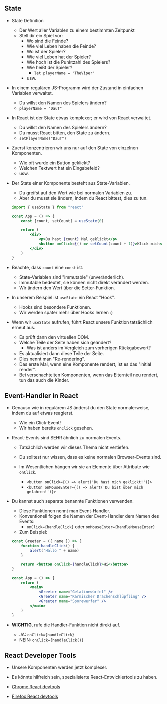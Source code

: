 ## State

- State Definition
    - Der Wert aller Variablen zu einem bestimmten Zeitpunkt
    - Stell dir ein Spiel vor:
        - Wo sind die Feinde?
        - Wie viel Leben haben die Feinde?
        - Wo ist der Spieler?
        - Wie viel Leben hat der Spieler?
        - Wie hoch ist die Punktzahl des Spielers?
        - Wie heißt der Spieler?
            - `let playerName = "TheViper"`
        - usw.

- In einem regulären JS-Programm wird der Zustand in einfachen Variablen verwaltet.
    - Du willst den Namen des Spielers ändern?
    - `playerName = "DauT"`

- In React ist der State etwas komplexer; er wird von React verwaltet.
    - Du willst den Namen des Spielers ändern?
    - Du musst React bitten, den State zu ändern.
    - `setPlayerName("DauT")`

- Zuerst konzentrieren wir uns nur auf den State von einzelnen Komponenten.
    - Wie oft wurde ein Button geklickt?
    - Welchen Textwert hat ein Eingabefeld?
    - usw.

- Der State einer Komponente besteht aus State-Variablen.
    - Du greifst auf den Wert wie bei normalen Variablen zu.
    - Aber du musst sie ändern, indem du React bittest, dies zu tun.

    ```jsx
    import { useState } from "react"

    const App = () => {
        const [count, setCount] = useState(0)

        return (
            <div>
                <p>Du hast {count} Mal geklickt</p>
                <button onClick={() => setCount(count + 1)}>Klick mich</button>
            </div>
        )
    }
    ```

- Beachte, dass `count` eine `const` ist.
    - State-Variablen sind "immutable" (unveränderlich).
    - Immutable bedeutet, sie können nicht direkt verändert werden.
    - Wir ändern den Wert über die Setter-Funktion.

- In unserem Beispiel ist `useState` ein React "Hook".
    - Hooks sind besondere Funktionen.
    - Wir werden später mehr über Hooks lernen :)

- Wenn wir `useState` aufrufen, führt React unsere Funktion tatsächlich erneut aus.
    - Es prüft dann den virtuellen DOM.
    - Welche Teile der Seite haben sich geändert?
        - Was ist anders im Vergleich zum vorherigen Rückgabewert?
    - Es aktualisiert dann diese Teile der Seite.
    - Dies nennt man "Re-rendering".
    - Das erste Mal, wenn eine Komponente rendert, ist es das "initial render".
    - Bei verschachtelten Komponenten, wenn das Elternteil neu rendert, tun das auch die Kinder.

## Event-Handler in React

- Genauso wie in regulärem JS änderst du den State normalerweise, indem du auf etwas reagierst.
    - Wie ein Click-Event!
    - Wir haben bereits `onClick` gesehen.

- React-Events sind SEHR ähnlich zu normalen Events.
    - Tatsächlich werden wir dieses Thema nicht vertiefen.
    - Du solltest nur wissen, dass es keine normalen Browser-Events sind.
    - Im Wesentlichen hängen wir sie an Elemente über Attribute wie `onClick`.

        - `<button onClick={() => alert('Du hast mich geklickt!')}>`
        - `<button onMouseEnter={() => alert('Du bist über mich gefahren!')}>`

- Du kannst auch separate benannte Funktionen verwenden.
    - Diese Funktionen nennt man Event-Handler.
    - Konventionell folgen die Namen der Event-Handler dem Namen des Events:
        - `onClick={handleClick}` oder `onMouseEnter={handleMouseEnter}`
    - Zum Beispiel:

    ```jsx
    const Greeter = ({ name }) => {
        function handleClick() {
            alert("Hallo " + name)
        }

        return <button onClick={handleClick}>Hi</button>
    }

    const App = () => {
        return (
            <main>
                <Greeter name="Gelatinewürfel" />
                <Greeter name="Karmischer Drachenschlüpfling" />
                <Greeter name="Sporewerfer" />
            </main>
        )
    }
    ```

- **WICHTIG**, rufe die Handler-Funktion nicht direkt auf.
    - JA: `onClick={handleClick}`
    - NEIN: `onClick={handleClick()}`

## React Developer Tools

- Unsere Komponenten werden jetzt komplexer.
- Es könnte hilfreich sein, spezialisierte React-Entwicklertools zu haben.

- [Chrome React devtools](https://chrome.google.com/webstore/detail/fmkadmapgofadopljbjfkapdkoienihi)
- [Firefox React devtools](https://addons.mozilla.org/en-US/firefox/addon/react-devtools)